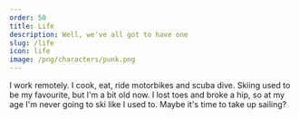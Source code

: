```yaml
---
order: 50
title: Life
description: Well, we've all got to have one
slug: /life
icon: life
image: /png/characters/punk.png
---
```

I work remotely. I cook, eat, ride motorbikes and scuba dive. Skiing used to be my favourite, but I'm a bit old now. I lost toes and broke a hip, so at my age I'm never going to ski like I used to. Maybe it's time to take up sailing?
